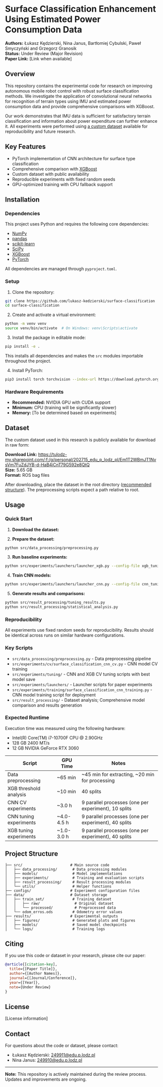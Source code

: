 # Surface Classification Enhancement Using Estimated Power Consumption Data

**Authors:** Łukasz Kędzierski, Nina Janus, Bartłomiej Cybulski, Paweł Smyczyński and Grzegorz Granosik  
**Status:** Under Review (Major Revision)  
**Paper Link:** [Link when available]

## Overview

This repository contains the experimental code for research on improving autonomous mobile robot control with robust surface classification methods. We investigate the application of convolutional neural networks for recognition of terrain types using IMU and estimated power consumption data and provide comprehensive comparisons with XGBoost.

Our work demonstrates that IMU data is sufficient for satisfactory terrain classification and information about power expenditure can further enhance it. All experiments were performed using [a custom dataset](https://tulodz-my.sharepoint.com/:f:/g/personal/202715_edu_p_lodz_pl/Em1T2WBmJT1NvsVm7FuZdJYB-d-HaB4iCnT79G592e8QtQ) available for reproducibility and future research.

## Key Features

- PyTorch implementation of CNN architecture for surface type classification
- Comprehensive comparison with [XGBoost](https://xgboost.readthedocs.io/en/stable/)
- Custom dataset with public availability
- Reproducible experiments with fixed random seeds
- GPU-optimized training with CPU fallback support

## Installation

### Dependencies

This project uses Python and requires the following core dependencies:
- [NumPy](https://numpy.org/)
- [pandas](https://pandas.pydata.org/)
- [scikit-learn](https://scikit-learn.org/stable/)
- [SciPy](https://scipy.org/)
- [XGBoost](https://xgboost.readthedocs.io/en/stable/)
- [PyTorch](https://pytorch.org/)

All dependencies are managed through `pyproject.toml`. 

### Setup

1. Clone the repository:
```bash
git clone https://github.com/lukasz-kedzierski/surface-classification
cd surface-classification
```

2. Create and activate a virtual environment:
```bash
python -m venv venv
source venv/bin/activate  # On Windows: venv\Scripts\activate
```

3. Install the package in editable mode:
```bash
pip install -e .
```

This installs all dependencies and makes the `src` modules importable throughout the project.

4. Install PyTorch:
```bash
pip3 install torch torchvision --index-url https://download.pytorch.org/whl/cu129
```

### Hardware Requirements

- **Recommended:** NVIDIA GPU with CUDA support
- **Minimum:** CPU (training will be significantly slower)
- **Memory:** [To be determined based on experiments]

## Dataset

The custom dataset used in this research is publicly available for download in raw form:

**Download Link:** <https://tulodz-my.sharepoint.com/:f:/g/personal/202715_edu_p_lodz_pl/Em1T2WBmJT1NvsVm7FuZdJYB-d-HaB4iCnT79G592e8QtQ>  
**Size:** 5.65 GB  
**Format:** ROS bag files

After downloading, place the dataset in the root directory ([recommended structure](#project-structure)). The preprocessing scripts expect a path relative to root.

## Usage

### Quick Start

1. **Download the dataset:**

2. **Prepare the dataset:**
```bash
python src/data_processing/preprocessing.py
```

3. **Run baseline experiments:**
```bash
python src/experiments/launchers/launcher_xgb.py --config-file xgb_tuning_generalized.yaml --script-name surface_classification_xgb_tuning.py
```

4. **Train CNN models:**
```bash
python src/experiments/launchers/launcher_cnn.py --config-file cnn_tuning_generalized.yaml --script-name surface_classification_cnn_tuning.py
```

5. **Generate results and comparisons:**
```bash
python src/result_processing/tuning_results.py
python src/result_processing/statistical_analysis.py
```

### Reproducibility

All experiments use fixed random seeds for reproducibility. Results should be identical across runs on similar hardware configurations.

### Key Scripts

- `src/data_processing/preprocessing.py` - Data preprocessing pipeline
- `src/experiments/cv/surface_classification_cnn_cv.py` - CNN model CV training
- `src/experiments/tuning/` - CNN and XGB CV tuning scripts with best model save
- `src/experiments/launchers/` - Launcher scripts for paper experiments
- `src/experiments/training/surface_classification_cnn_training.py` - CNN model training script for deployment
- `src/result_processing/` - Dataset analysis; Comprehensive model comparison and results generation

### Expected Runtime

Execution time was measured using the following hardware:
- Intel(R) Core(TM) i7-10700F CPU @ 2.90GHz
- 128 GB 2400 MT/s
- 12 GB NVIDIA GeForce RTX 3060

| Script | GPU Time | Notes |
|--------|----------|-------|
| Data preprocessing | ~65 min | ~45 min for extracting, ~20 min for processing |
| XGB threshold analysis | ~10 min | 40 splits |
| CNN CV experiments | ~3.0 h | 9 parallel processes (one per experiment), 10 splits |
| CNN tuning experiments | ~4.0-4.5 h | 9 parallel processes (one per experiment), 40 splits |
| XGB tuning experiments | ~1.0-3.0 h | 9 parallel processes (one per experiment), 40 splits |

## Project Structure

```
├── src/                      # Main source code
│   ├── data_processing/       # Data processing modules
│   ├── models/                # Model implementations
│   ├── experiments/           # Training and evaluation scripts
│   ├── result_processing/     # Result processing modules
│   └── utils/                 # Helper functions
├── configs/                  # Experiment configuration files
├── data/                     # Dataset storage
│   ├── train_set/             # Training dataset
│   │   ├── raw/                # Original dataset
│   │   └── processed/          # Preprocessed data
│   └── odom_erros.ods         # Odometry error values
├── results/                  # Experimental outputs
│   ├── figures/               # Generated plots and figures
│   ├── models/                # Saved model checkpoints
│   └── logs/                  # Training logs
```

## Citing

If you use this code or dataset in your research, please cite our paper:

```bibtex
@article{[citation-key],
  title={[Paper Title]},
  author={[Author Names]},
  journal={[Journal/Conference]},
  year={[Year]},
  note={Under Review}
}
```

## License

[License information]

## Contact

For questions about the code or dataset, please contact:
- Łukasz Kędzierski: <249911@edu.p.lodz.pl>
- Nina Janus: <249910@edu.p.lodz.pl>

---

**Note:** This repository is actively maintained during the review process. Updates and improvements are ongoing.
